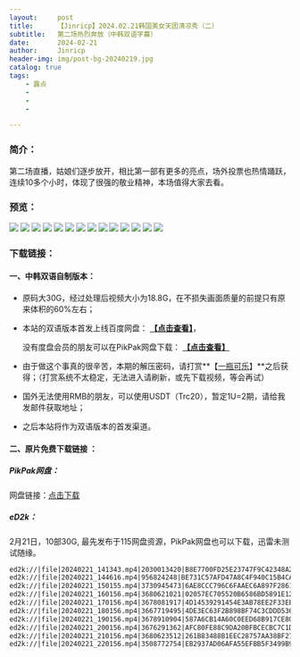 ```yaml
---
layout:     post
title:      【Jinricp】2024.02.21韩国美女天团清凉秀（二）
subtitle:   第二场热烈奔放（中韩双语字幕）
date:       2024-02-21
author:     Jinricp
header-img: img/post-bg-20240219.jpg
catalog: true
tags:
    - 露点
    - 
    - 
    - 

---
```


### 简介：

第二场直播，姑娘们逐步放开，相比第一部有更多的亮点，场外投票也热情踊跃，连续10多个小时，体现了很强的敬业精神，本场值得大家去看。

### 预览：

![](https://www.imgccc.com/2024/03/19/671bdd24e2d2d.jpg)
![](https://www.imgccc.com/2024/03/19/2f9ac6b235d77.jpg)
![](https://www.imgccc.com/2024/03/19/231f82a357e27.jpg)
![](https://www.imgccc.com/2024/03/19/ad767649cd4b9.gif)
![](https://www.imgccc.com/2024/03/19/8786d221efe47.gif)
![](https://www.imgccc.com/2024/03/19/d82c7a8209417.gif)
![](https://www.imgccc.com/2024/03/19/123f7da81def1.gif)
![](https://www.imgccc.com/2024/03/18/f4a28b3a5ee3c.gif)
![](https://www.imgccc.com/2024/03/19/3c8e44c31b0d2.gif)
![](https://www.imgccc.com/2024/03/18/71371cba310dd.gif)
![](https://www.imgccc.com/2024/03/19/748e5944b67bf.gif)
![](https://www.imgccc.com/2024/03/18/0eba0a973d66c.gif)
![](https://www.imgccc.com/2024/03/19/219b1e2b92d40.gif)
![](https://www.imgccc.com/2024/03/19/4687ae0395e20.gif)

### 下载链接：

#### 一、中韩双语自制版本：

+ 原码大30G，经过处理后视频大小为18.8G，在不损失画面质量的前提只有原来体积的60%左右；

+ 本站的双语版本首发上线百度网盘： **[【点击查看】](https://pan.baidu.com/s/1Ugbvr1scGKpANElbZ1gkSQ?pwd=efse)**，

  没有度盘会员的朋友可以在PikPak网盘下载： **[【点击查看】](https://mypikpak.com/s/VNtGeblhceJjeoa5Ul65N5_ro1)**

+ 由于做这个事真的很辛苦，本期的解压密码，请打赏**【[一瓶可乐](https://kkl.mileifk.com/details/B1654F87)】**之后获得；（打赏系统不太稳定，无法进入请刷新，或先下载视频，等会再试）

+ 国外无法使用RMB的朋友，可以使用USDT（Trc20），暂定1U=2期，请给我发邮件获取地址；

+ 之后本站将作为双语版本的首发渠道。

  

#### 二、原片免费下载链接 ：

##### PikPak网盘：

网盘链接：[点击下载](https://mypikpak.com/s/VNspwCi8nl7Op5l4Mufh69Slo1)

##### eD2k：

2月21日，10部30G, 最先发布于115网盘资源，PikPak网盘也可以下载，迅雷未测试随缘。

```txt
ed2k://|file|20240221_141343.mp4|2030013420|B8E7700FD25E23747F9C42348A24C43E|/  
ed2k://|file|20240221_144616.mp4|956824248|BE731C57AFD47A8C4F940C15B4CA6451|/  
ed2k://|file|20240221_150155.mp4|3730945473|6AE8CCC796C6FAAEC6A897F28616ED9C|/  
ed2k://|file|20240221_160156.mp4|3680621021|02057EC705520B6586BD5891E126ECAB|/  
ed2k://|file|20240221_170156.mp4|3678081917|4D14539291454E3AB78EE2F33EEA83DD|/  
ed2k://|file|20240221_180156.mp4|3667719495|4DE3EC63F2B898BF74C3CDDD5361A29A|/  
ed2k://|file|20240221_190156.mp4|3678910904|587A6CB14A60C0EED68B917CE803CDF3|/  
ed2k://|file|20240221_200156.mp4|3676291362|AFC80FE88C9DA20BFBCECBC7C1D3464B|/  
ed2k://|file|20240221_210156.mp4|3680623512|261B83488B1EEC28757AA38BF272A767|/  
ed2k://|file|20240221_220156.mp4|3508772754|EB2937AD06AFA55EFBB5F3499B9D1ABC|/  
```

